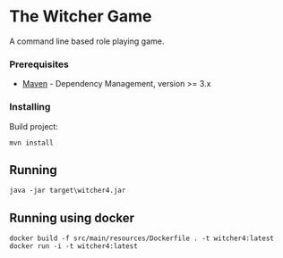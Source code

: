 # The Witcher Game

A command line based role playing game.

### Prerequisites

* [Maven](https://maven.apache.org/) - Dependency Management, version >= 3.x

### Installing

Build project:

```
mvn install
```
## Running
```
java -jar target\witcher4.jar
```
## Running using docker
```
docker build -f src/main/resources/Dockerfile . -t witcher4:latest
docker run -i -t witcher4:latest
```
